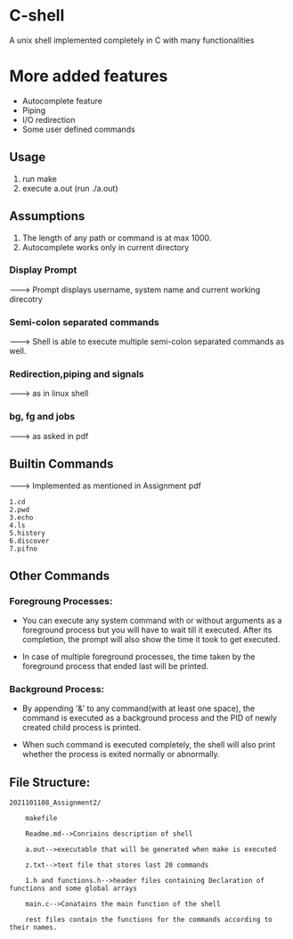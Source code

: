 # C-shell
A unix shell implemented completely in C with many functionalities

# More added features
- Autocomplete feature
- Piping
- I/O redirection
- Some user defined commands

## Usage 
1. run make
2. execute a.out (run ./a.out)

## Assumptions

1. The length of any path or command is at max 1000.
2. Autocomplete works only in current directory

### Display Prompt
---> Prompt displays username, system name and current working direcotry

### Semi-colon separated commands
---> Shell is able to execute multiple semi-colon separated commands as well.

### Redirection,piping and signals
---> as in linux shell

### bg, fg and jobs
---> as asked in pdf

## Builtin Commands

---> Implemented as mentioned in Assignment pdf

    1.cd
    2.pwd
    3.echo
    4.ls
    5.history
    6.discover
    7.pifno

## Other Commands

### Foregroung Processes:

- You can execute any system command with or without arguments as a foreground process but you will have to wait till it executed. After its completion, the prompt will also show the time it took to get executed.

- In case of multiple foreground processes, the time taken by the foreground process that ended last will be printed.

### Background Process:

- By appending '&' to any command(with at least one space), the command is executed as a background process and the PID of newly created child process is printed.

- When such command is executed completely, the shell will also print whether the process is exited normally or abnormally.

## File Structure:

```
2021101108_Assignment2/

    makefile

    Readme.md-->Conriains description of shell

    a.out-->executable that will be generated when make is executed

    z.txt-->text file that stores last 20 commands

    1.h and functions.h-->header files containing Declaration of functions and some global arrays

    main.c-->Conatains the main function of the shell

    rest files contain the functions for the commands according to their names.